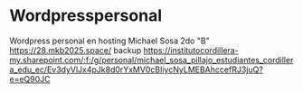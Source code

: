 # Wordpresspersonal
Wordpress personal en hosting
Michael Sosa 
2do "B" 
https://28.mkb2025.space/
backup https://institutocordillera-my.sharepoint.com/:f:/g/personal/michael_sosa_pillajo_estudiantes_cordillera_edu_ec/Ev3dyVlJx4pJk8d0rYxMV0cBIiycNyLMEBAhccefRJ3juQ?e=eQ90JC

